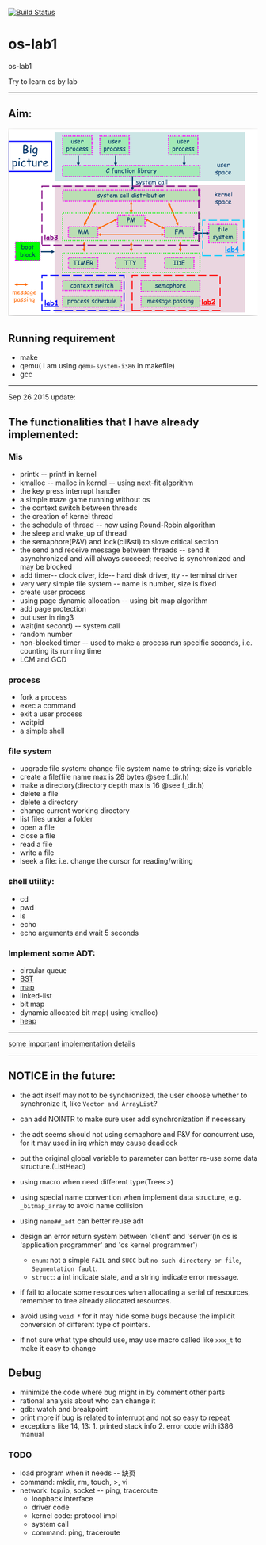 [![Build Status](https://travis-ci.org/zzt93/os-lab1.svg?branch=master)](https://travis-ci.org/zzt93/os-lab1)

# os-lab1
os-lab1

Try to learn os by lab

------------------------------

## Aim:
![Big picture](docs/pic/aim.png)


## Running requirement
- make  
- qemu( I am using `qemu-system-i386` in makefile)  
- gcc  

----------------------

Sep 26 2015 update:

## The functionalities that I have already implemented:

### Mis
- printk -- printf in kernel  
- kmalloc -- malloc in kernel -- using next-fit algorithm  
- the key press interrupt handler  
- a simple maze game running without os  
- the context switch between threads  
- the creation of kernel thread  
- the schedule of thread -- now using Round-Robin algorithm  
- the sleep and wake_up of thread  
- the semaphore(P&V) and lock(cli&sti) to slove critical section  
- the send and receive message between threads  -- send it asynchronized and will always succeed; receive is synchronized and may be blocked   
- add timer-- clock diver, ide-- hard disk driver, tty -- terminal driver  
- very very simple file system -- name is number, size is fixed  
- create user process  
- using page dynamic allocation  -- using bit-map algorithm  
- add page protection  
- put user in ring3  
- wait(int second) -- system call  
- random number  
- non-blocked timer -- used to make a process run specific seconds, i.e. counting its running time  
- LCM and GCD  

### process
- fork a process  
- exec a command  
- exit a user process  
- waitpid  
- a simple shell  

### file system
- upgrade file system: change file system name to string; size is variable  
- create a file(file name max is 28 bytes @see f_dir.h)  
- make a directory(directory depth max is 16 @see f_dir.h)  
- delete a file  
- delete a directory  
- change current working directory  
- list files under a folder  
- open a file  
- close a file  
- read a file  
- write a file  
- lseek a file: i.e. change the cursor for reading/writing  

### shell utility:
- cd
- pwd
- ls
- echo
- echo arguments and wait 5 seconds


### Implement some ADT:  
- circular queue  
- [BST](docs/ADT/BST.md)  
- [map](docs/ADT/map.md)  
- linked-list  
- bit map  
- dynamic allocated bit map( using kmalloc)  
- [heap](docs/ADT/heap.md)

---------------------

[some important implementation details](docs/internal.md)

-----------------

## NOTICE in the future:
- the adt itself may not to be synchronized, the user choose whether to synchronize it, like `Vector and ArrayList`?  
- can add NOINTR to make sure user add synchronization if necessary  
- the adt seems should not using semaphore and P&V for concurrent use, for it may used in irq which may cause deadlock  

- put the original global variable to parameter can better re-use some data structure.(ListHead)
- using macro when need different type(Tree<>)
- using special name convention when implement data structure, e.g. `_bitmap_array` to avoid name collision  
- using `name##_adt` can better reuse adt  

- design an error return system between 'client' and 'server'(in os is 'application programmer' and 'os kernel programmer')
	- `enum`: not a simple `FAIL` and `SUCC` but `no such directory or file`, `Segmentation fault`.
	- `struct`: a int indicate state, and a string indicate error message.

- if fail to allocate some resources when allocating a serial of resources,  
	remember to free already allocated resources.  

- avoid using `void *` for it may hide some bugs because the implicit conversion of different type of pointers.  

- if not sure what type should use, may use macro called like `xxx_t` to make it easy to change  


## Debug
- minimize the code where bug might in by comment other parts
- rational analysis about who can change it
- gdb: watch and breakpoint
- print more if bug is related to interrupt and not so easy to repeat
- exceptions like 14, 13: 1. printed stack info 2. error code with i386 manual


### TODO
- load program when it needs -- 缺页
- command: mkdir, rm, touch, >, vi
- network: tcp/ip, socket -- ping, traceroute
  - loopback interface
  - driver code
  - kernel code: protocol impl
  - system call
  - command: ping, traceroute